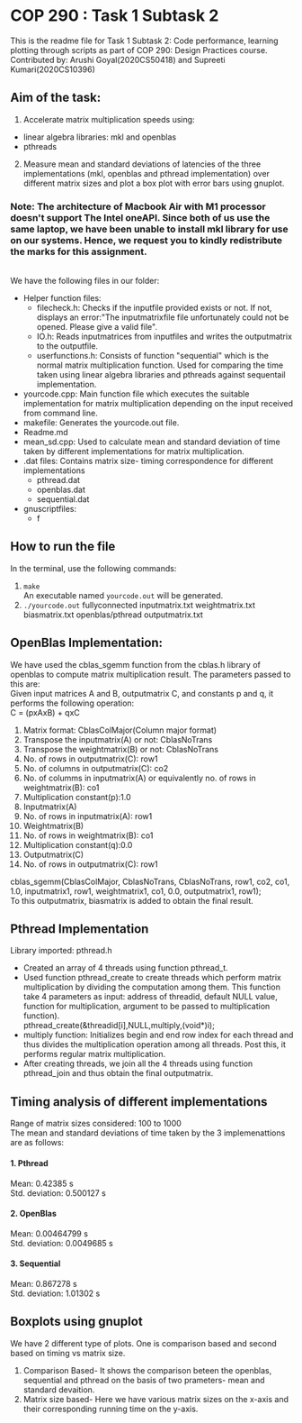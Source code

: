 # COP 290 : Task 1 Subtask 2

This is the readme file for Task 1 Subtask 2: Code performance, learning plotting through scripts as part of COP 290: Design Practices course.<br/>
Contributed by: Arushi Goyal(2020CS50418) and Supreeti Kumari(2020CS10396)

## Aim of the task:

1. Accelerate matrix multiplication speeds using:
* linear algebra libraries: mkl and openblas
* pthreads

2. Measure mean and standard deviations of latencies of the three implementations (mkl, openblas and pthread implementation) over
 different matrix sizes and plot a box plot with error bars using gnuplot.
 
### Note: The architecture of Macbook Air with M1 processor doesn't support The Intel oneAPI. Since both of us use the same laptop, we have been unable to install mkl library for use on our systems. Hence, we request you to kindly redistribute the marks for this assignment. 
<br/>
We have the following files in our folder:<br\>

* Helper function files:
  * filecheck.h: Checks if the inputfile provided exists or not. If not, displays an error:"The inputmatrixfile file unfortunately could not be opened. Please give a valid file".
  * IO.h: Reads inputmatrices from inputfiles and writes the outputmatrix to the outputfile.
  * userfunctions.h: Consists of function "sequential" which is the normal matrix multiplication function. Used for comparing the time taken using linear algebra libraries and pthreads against sequentail implementation.
* yourcode.cpp: Main function file which executes the suitable implementation for matrix multiplication depending on the input received from command line.
* makefile: Generates the yourcode.out file.
* Readme.md
* mean_sd.cpp: Used to calculate mean and standard deviation of time taken by different implementations for matrix multiplication.
* .dat files: Contains matrix size- timing correspondence for different implementations
  * pthread.dat
  * openblas.dat
  * sequential.dat
* gnuscriptfiles:
  * f

## How to run the file
In the terminal, use the following commands:
<br/>
1. ``` make ```<br/>
An executable named ``` yourcode.out ``` will be generated.
3. ``` ./yourcode.out ``` fullyconnected inputmatrix.txt weightmatrix.txt biasmatrix.txt openblas/pthread outputmatrix.txt<br/>

## OpenBlas Implementation:

We have used the cblas_sgemm function from the cblas.h library of openblas to compute matrix multiplication result. The parameters passed to this are:<br/>
Given input matrices A and B, outputmatrix C, and constants p and q, it performs the following operation:<br/>
C = (pxAxB) + qxC
1. Matrix format: CblasColMajor(Column major format)
2. Transpose the inputmatrix(A) or not: CblasNoTrans
3. Transpose the weightmatrix(B) or not: CblasNoTrans
4. No. of rows in outputmatrix(C): row1
5. No. of columns in outputmatrix(C): co2
6. No. of columms in inputmatrix(A) or equivalently no. of rows in weightmatrix(B): co1
7. Multiplication constant(p):1.0
8. Inputmatrix(A)
9. No. of rows in inputmatrix(A): row1
10. Weightmatrix(B)
11. No. of rows in weightmatrix(B): co1
12. Multiplication constant(q):0.0
13. Outputmatrix(C)
14. No. of rows in outputmatrix(C): row1<br/>

cblas_sgemm(CblasColMajor, CblasNoTrans, CblasNoTrans, row1, co2, co1, 1.0, inputmatrix1, row1, weightmatrix1, co1, 0.0, outputmatrix1, row1);<br/>
To this outputmatrix, biasmatrix is added to obtain the final result.

## Pthread Implementation
 Library imported: pthread.h
 
* Created an array of 4 threads using function pthread_t.
* Used function pthread_create to create threads which perform matrix multiplication by dividing the computation among them. This function take 4 parameters as input: address of threadid, default NULL value, function for multiplication, argument to be passed to multiplication function).<br/>
pthread_create(&threadid[i],NULL,multiply,(void*)i);
* multiply function: Initializes begin and end row index for each thread and thus divides the multiplication operation among all threads. Post this, it performs regular matrix multiplication.
* After creating threads, we join all the 4 threads using function pthread_join and thus obtain the final outputmatrix.

## Timing analysis of different implementations

Range of matrix sizes considered: 100 to 1000<br/>
The mean and standard deviations of time taken by the 3 implemenattions are as follows:<br/>

#### 1. Pthread

Mean: 0.42385 s<br/>
Std. deviation: 0.500127 s<br/>

#### 2. OpenBlas

Mean: 0.00464799 s<br/>
Std. deviation: 0.0049685 s<br/>

#### 3. Sequential

Mean: 0.867278 s<br/>
Std. deviation: 1.01302 s <br/>




## Boxplots using gnuplot

We have 2 different type of plots. One is comparison based and second based on timing vs matrix size.

1. Comparison Based-
 It shows the comparison beteen the openblas, sequential and pthread on the basis of two prameters- mean and standard devaition.
2. Matrix size based-
Here we have various matrix sizes on the x-axis and their corresponding running time on the y-axis.



